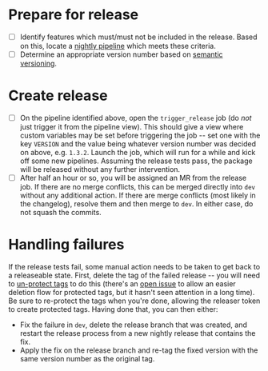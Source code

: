 # Prepare for release
- [ ] Identify features which must/must not be included in the release.
      Based on this, locate a [nightly pipeline](https://gitlab.com/tumult-labs/core/-/pipelines?page=1&scope=all&source=schedule) which meets these criteria.
- [ ] Determine an appropriate version number based on [semantic versioning](https://semver.org).

# Create release
- [ ] On the pipeline identified above, open the `trigger_release` job (do _not_ just trigger it from the pipeline view).
      This should give a view where custom variables may be set before triggering the job -- set one with the key `VERSION` and the value being whatever version number was decided on above, e.g. `1.3.2`.
      Launch the job, which will run for a while and kick off some new pipelines.
      Assuming the release tests pass, the package will be released without any further intervention.
- [ ] After half an hour or so, you will be assigned an MR from the release job.
      If there are no merge conflicts, this can be merged directly into `dev` without any additional action.
      If there are merge conflicts (most likely in the changelog), resolve them and then merge to `dev`.
      In either case, do not squash the commits.

# Handling failures
If the release tests fail, some manual action needs to be taken to get back to a releaseable state.
First, delete the tag of the failed release -- you will need to [un-protect tags](https://gitlab.com/tumult-labs/core/-/settings/repository#js-protected-tags-settings) to do this (there's an [open issue](https://gitlab.com/gitlab-org/gitlab/-/issues/20807) to allow an easier deletion flow for protected tags, but it hasn't seen attention in a long time).
Be sure to re-protect the tags when you're done, allowing the releaser token to create protected tags.
Having done that, you can then either:
- Fix the failure in `dev`, delete the release branch that was created, and restart the release process from a new nightly release that contains the fix.
- Apply the fix on the release branch and re-tag the fixed version with the same version number as the original tag.
